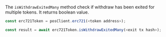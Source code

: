 The `isWithdrawExitedMany` method check if withdraw has been exited for multiple tokens. It returns boolean value.

```js
const erc721Token = posClient.erc721(<token address>);

const result = await erc721Token.isWithdrawExitedMany(<exit tx hash>);

```
